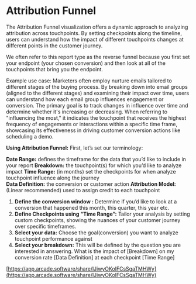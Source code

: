 # Attribution Funnel

The Attribution Funnel visualization offers a dynamic approach to analyzing attribution across touchpoints. By setting checkpoints along the timeline, users can understand how the impact of different touchpoints changes at different points in the customer journey.

We often refer to this report type as the reverse funnel because you first set your endpoint (your chosen conversion) and then look at all of the touchpoints that bring you the endpoint.

Example use case: 
Marketers often employ nurture emails tailored to different stages of the buying process. By breaking down into email groups (aligned to the different stages) and examining their impact over time, users can understand how each email group influences engagement or conversion. The primary goal is to track changes in influence over time and determine whether it's increasing or decreasing. When referring to "influencing the most," it indicates the touchpoint that receives the highest frequency of engagements or interactions within a specific time frame, showcasing its effectiveness in driving customer conversion actions like scheduling a demo.

**Using Attribution Funnel:**
First, let’s set our terminology:

**Date Range:** defines the timeframe for the data that you’d like to include in your report
**Breakdown:** the touchpoint(s) for which you’d like to analyze impact
**Time Range:** (in months) set the checkpoints for when analyze touchpoint influence along the journey  
**Data Definition:** the conversion or customer action 
**Attribution Model:** (Linear recommended) used to assign credit to each touchpoint

1. **Define the conversion window :** Determine if you’d like to look at a conversion that happened this month, this quarter, this year etc.
2. **Define Checkpoints using “Time Range”:** Tailor your analysis by setting custom checkpoints, showing the nuances of your customer journey over specific timeframes.
3. **Select your data:** Choose the goal(conversion) you want to analyze touchpoint performance against 
4. **Select your breakdown:** This will be defined by the question you are interested in answering. What is the impact of [Breakdown] on my conversion rate [Data Definition] at each checkpoint [Time Range] 

[https://app.arcade.software/share/lJiwyOKolFCsSgaTMHWy](https://app.arcade.software/share/lJiwyOKolFCsSgaTMHWy)